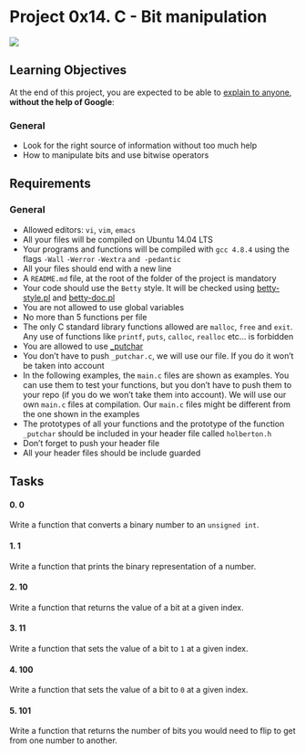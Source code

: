 <h1 class="gap">Project 0x14. C - Bit manipulation</h1>

<article id="description" class="gap formatted-content">
    <p><img src="https://s3.amazonaws.com/intranet-projects-files/holbertonschool-low_level_programming/232/bitwise.PNG" /></p>

<h2>Learning Objectives</h2>

<p>At the end of this project, you are expected to be able to <a href="/rltoken/5AHj2uaArtz66WdzSI7H6g" title="explain to anyone" target="_blank">explain to anyone</a>, <strong>without the help of Google</strong>:</p>

<h3>General</h3>

<ul>
<li>Look for the right source of information without too much help</li>
<li>How to manipulate bits and use bitwise operators</li>
</ul>

<h2>Requirements</h2>

<h3>General</h3>

<ul>
<li>Allowed editors: <code>vi</code>, <code>vim</code>, <code>emacs</code></li>
<li>All your files will be compiled on Ubuntu 14.04 LTS</li>
<li>Your programs and functions will be compiled with <code>gcc 4.8.4</code> using the flags <code>-Wall</code> <code>-Werror</code> <code>-Wextra</code> <code>and -pedantic</code></li>
<li>All your files should end with a new line</li>
<li>A <code>README.md</code> file, at the root of the folder of the project is mandatory</li>
<li>Your code should use the <code>Betty</code> style. It will be checked using <a href="https://github.com/holbertonschool/Betty/blob/master/betty-style.pl" title="betty-style.pl" target="_blank">betty-style.pl</a> and <a href="https://github.com/holbertonschool/Betty/blob/master/betty-doc.pl" title="betty-doc.pl" target="_blank">betty-doc.pl</a></li>
<li>You are not allowed to use global variables</li>
<li>No more than 5 functions per file</li>
<li>The only C standard library functions allowed are <code>malloc</code>, <code>free</code> and <code>exit</code>. Any use of functions like <code>printf</code>, <code>puts</code>, <code>calloc</code>, <code>realloc</code> etc&hellip; is forbidden</li>
<li>You are allowed to use <a href="https://github.com/holbertonschool/_putchar.c/blob/master/_putchar.c" title="_putchar" target="_blank">_putchar</a></li>
<li>You don&rsquo;t have to push <code>_putchar.c</code>, we will use our file. If you do it won&rsquo;t be taken into account</li>
<li>In the following examples, the <code>main.c</code> files are shown as examples. You can use them to test your functions, but you don&rsquo;t have to push them to your repo (if you do we won&rsquo;t take them into account). We will use our own <code>main.c</code> files at compilation. Our <code>main.c</code> files might be different from the one shown in the examples</li>
<li>The prototypes of all your functions and the prototype of the function <code>_putchar</code> should be included in your header file called <code>holberton.h</code></li>
<li>Don&rsquo;t forget to push your header file</li>
<li>All your header files should be include guarded</li>
</ul>

  </article>

  <h2 class="gap">Tasks</h2>

<h4 class="task">
    0. 0
      <span class="alert alert-warning mandatory-optional">      </span>
  </h4>
<p>Write a function that converts a binary number to an <code>unsigned int</code>.</p>

 <h4 class="task">
    1. 1
      <span class="alert alert-warning mandatory-optional">
             </span>
  </h4>
 <p>Write a function that prints the binary representation of a number.</p>

 <h4 class="task">
    2. 10
      <span class="alert alert-warning mandatory-optional">
      </span>
  </h4>
<p>Write a function that returns the value of a bit at a given index.</p>

 <h4 class="task">
    3. 11
      <span class="alert alert-warning mandatory-optional">
             </span>
  </h4>
<p>Write a function that sets the value of a bit to <code>1</code> at a given index.</p>

<h4 class="task">
    4. 100
      <span class="alert alert-warning mandatory-optional">
      </span>
  </h4>
 <p>Write a function that sets the value of a bit to <code>0</code> at a given index.</p>

<h4 class="task">
    5. 101
      <span class="alert alert-warning mandatory-optional">
      </span>
  </h4>
<p>Write a function that returns the number of bits you would need to flip to get from one number to another.</p>